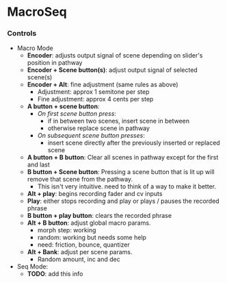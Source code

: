
# MacroSeq
### Controls
- Macro Mode
	- **Encoder**: adjusts output signal of scene depending on slider's position in pathway
	- **Encoder + Scene button(s)**: adjust output signal of selected scene(s)
	- **Encoder + Alt**: fine adjustment (same rules as above)
		- Adjustment: approx 1 semitone per step
		- Fine adjustment: approx 4 cents per step
	- **A button + scene button**:
		- *On first scene button press*:
			- if in between two scenes, insert scene in between
			- otherwise replace scene in pathway
		- *On subsequent scene button presses*:
			- insert scene directly after the previously inserted or replaced scene
	- **A button + B button**: Clear all scenes in pathway except for the first and last
	- **B button + Scene button**: Pressing a scene button that is lit up will remove that scene from the pathway.
		- This isn't very intuitive. need to think of a way to make it better.
	- **Alt + play**: begins recording fader and cv inputs
	- **Play**: either stops recording and play or plays / pauses the recorded phrase
	- **B button + play button**: clears the recorded phrase
	- **Alt + B button**: adjust global macro params. 
		- morph step: working
		- random: working but needs some help
		- need: friction, bounce, quantizer
	- **Alt + Bank**: adjust per scene params.
		- Random amount, inc and dec
- Seq Mode:
	- **TODO**: add this info
